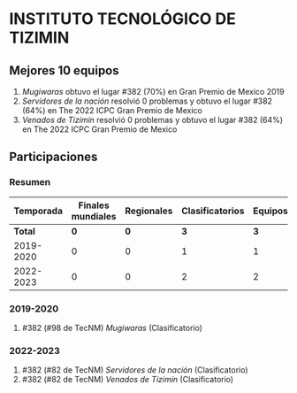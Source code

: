 # INSTITUTO TECNOLÓGICO DE TIZIMIN

## Mejores 10 equipos

1. _Mugiwaras_ obtuvo el lugar #382 (70%) en Gran Premio de Mexico 2019
1. _Servidores de la nación_ resolvió 0 problemas y obtuvo el lugar #382 (64%) en The 2022 ICPC Gran Premio de Mexico
1. _Venados de Tizimín_ resolvió 0 problemas y obtuvo el lugar #382 (64%) en The 2022 ICPC Gran Premio de Mexico

## Participaciones

### Resumen

| Temporada | Finales mundiales | Regionales | Clasificatorios | Equipos |
| --- | --- | --- | --- | --- |
| **Total** | **0** | **0** | **3** | **3** |
| 2019-2020 | 0 | 0 | 1 | 1 |
| 2022-2023 | 0 | 0 | 2 | 2 |

### 2019-2020

1. #382 (#98 de TecNM) _Mugiwaras_ (Clasificatorio)

### 2022-2023

1. #382 (#82 de TecNM) _Servidores de la nación_ (Clasificatorio)
1. #382 (#82 de TecNM) _Venados de Tizimín_ (Clasificatorio)



